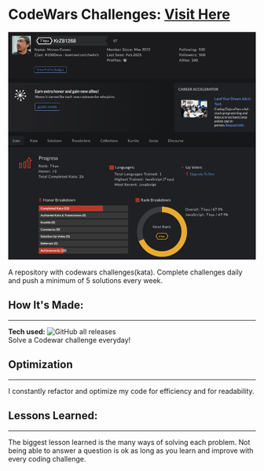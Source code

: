 # CodeWars Challenges: [Visit Here](https://www.codewars.com/users/KrZ81268)

![Codewars](/codeWars.png)

A repository with codewars challenges(kata). Complete challenges daily and push a minimum of 5 solutions every week.

## How It's Made:

---

**Tech used:** ![GitHub all releases](https://camo.githubusercontent.com/fd3beee4fe66b5ef0350c5f64d808c9ff12d1a04dcc4a2e36769aff90bdfc5c2/68747470733a2f2f696d672e736869656c64732e696f2f7374617469632f76313f6c6162656c3d7c266d6573736167653d4a41564153435249505426636f6c6f723d336337663564267374796c653d706c6173746963266c6f676f3d6a617661736372697074)
<br>
Solve a Codewar challenge everyday!

## Optimization

---

I constantly refactor and optimize my code for efficiency and for readability.

## Lessons Learned:

---

The biggest lesson learned is the many ways of solving each problem. Not being able to answer a question is ok as long as you learn and improve with every coding challenge.
